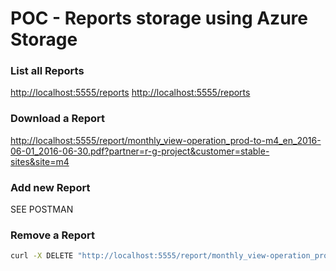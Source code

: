 # POC - Reports storage using Azure Storage

### List all Reports
[http://localhost:5555/reports](http://localhost:5555/reports)
[http://localhost:5555/reports](http://localhost:5555/reports?partner=climateck)

### Download a Report

[http://localhost:5555/report/monthly_view-operation_prod-to-m4_en_2016-06-01_2016-06-30.pdf?partner=r-g-project&customer=stable-sites&site=m4](http://localhost:5555/report/monthly_view-operation_prod-to-m4_en_2016-06-01_2016-06-30.pdf?partner=r-g-project&customer=stable-sites&site=m4)

### Add new Report
SEE POSTMAN

### Remove a Report
```sh
curl -X DELETE "http://localhost:5555/report/monthly_view-operation_prod-to-m4_en_2016-06-01_2016-06-30.pdf?partner=r-g-project&customer=stable-sites&site=m4"
```
